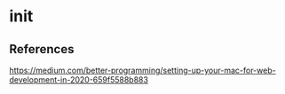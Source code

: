 # init

## References

https://medium.com/better-programming/setting-up-your-mac-for-web-development-in-2020-659f5588b883
